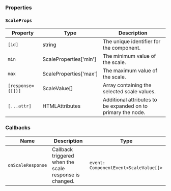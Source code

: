 ### Properties

### `ScaleProps`

| Property          | Type                            | Description                                   |
| ----------------- | ------------------------------- | --------------------------------------------- |
| `[id]`            | string                          | The unique identifier for the component.      |
| `min`             | ScaleProperties['min']          | The minimum value of the scale.               |
| `max`             | ScaleProperties['max']          | The maximum value of the scale.               |
| `[response={[]}]` | ScaleValue[]                    | Array containing the selected scale values.   |
| `[...attr] `      | HTMLAttributes<HTMLFormElement> | Additional attributes to be expanded on to primary the node. |

### Callbacks

| Name              | Description                                            | Type                                  |
| ----------------- | ------------------------------------------------------ | ------------------------------------- |
| `onScaleResponse` | Callback triggered when the scale response is changed. | `event: ComponentEvent<ScaleValue[]>` |
